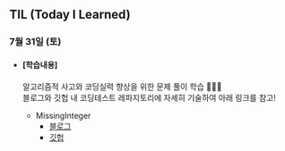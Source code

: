 ## TIL (Today I Learned)

### 7월 31일 (토)

- #### [학습내용]
  
  알고리즘적 사고와 코딩실력 향상을 위한 문제 풀이 학습 🧑🏻‍💻   
  블로그와 깃헙 내 코딩테스트 레파지토리에 자세히 기술하여 아래 링크를 참고!
  
  - MissingInteger
    - [블로그](https://green1229.tistory.com/162)
    - [깃헙](https://github.com/GREENOVER/CodingTest/tree/main/순회_MissingInteger)

